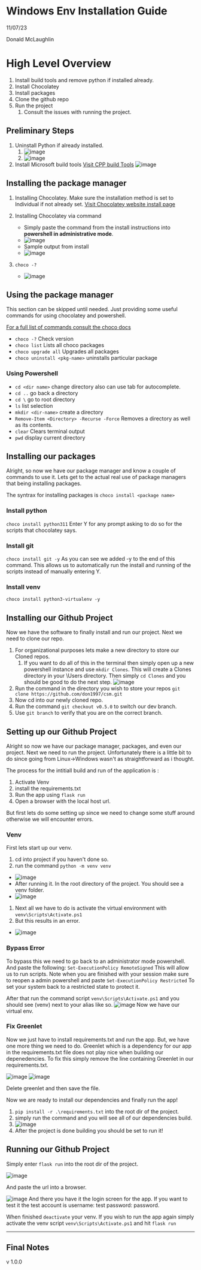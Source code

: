 # Windows Env Installation Guide
11/07/23

Donald McLaughlin

# High Level Overview
1. Install build tools and remove python if installed already.
2. Install Chocolatey
3. Install packages
4. Clone the github repo
5. Run the project
   1. Consult the issues with running the project.
## Preliminary Steps
1. Uninstall Python if already installed.
   1. ![image](uninstall1.PNG)
   2. ![image](uninstall2.PNG)
2. Install Microsoft build tools
[Visit CPP build Tools](https://visualstudio.microsoft.com/visual-cpp-build-tools/)
![image](C++_build_tools.PNG)
## Installing the package manager
1. Installing Chocolatey. Make sure the installation method is set to Individual if not already set.
[Visit Chocolatey website install page](https://chocolatey.org/install)

1. Installing Chocolatey via command
   * Simply paste the command from the install instructions into **powershell in administrative mode**.
   * ![image](pasteIntoTerminal2.PNG)
   * Sample output from install
   * ![image](sampleOutfromInstall.PNG)
2. `choco -?`
   * ![image](testInstall.PNG) 
## Using the package manager
This section can be skipped until needed. Just providing some useful commands for using chocolatey and powershell.

[For a full list of commands consult the choco docs](https://docs.chocolatey.org/en-us/choco/commands/)
* `choco -?` Check version
* `choco list` Lists all choco packages
* `choco upgrade all` Upgrades all packages
* `choco uninstall <pkg-name>` uninstalls particular package

### Using Powershell
* `cd <dir name>` change directory also can use tab for autocomplete.
* `cd ..` go back a directory
* `cd \` go to root directory 
* `ls` list selection
* `mkdir <dir-name>` create a directory
* `Remove-Item <Directory> -Recurse -Force`  Removes a directory as well as its contents.
* `clear` Clears terminal output
* `pwd` display current directory

## Installing our packages
Alright, so now we have our package manager and know a couple of commands to use it. Lets get to the actual real use of package managers that being installing packages. 

The syntrax for installing packages is `choco install <package name>`



### Install python
`choco install python311`
Enter Y for any prompt asking to do so for the scripts that chocolatey says.
### Install git
`choco install git -y`
As you can see we added -y to the end of this command. This allows us to automatically run the install and running of the scripts instead of manually entering Y.
### Install venv
`choco install python3-virtualenv -y`
## Installing our Github Project
Now we have the software to finally install and run our project. Next we need to clone our repo.

1. For organizational purposes lets make a new directory to store our Cloned repos.
   1. If you want to do all of this in the terminal then simply open up a new powershell instance and use `mkdir Clones`. This will create a Clones directory in your \Users directory. Then simply `cd Clones` and you should be good to do the next step.
    ![image](make_Clones.PNG)
2. Run the command in the directory you wish to store your repos `git clone https://github.com/don1997/csm.git`
3. Now cd into our newly cloned repo. 
4. Run the command `git checkout v0.5.0` to switch our dev branch.
5. Use `git branch` to verify that you are on the correct branch.
## Setting up our Github Project
Alright so now we have our package manager, packages, and even our project. Next we need to run the project. Unfortunately there is a little bit to do since going from Linux->Windows wasn't as straightforward as i thought. 

The process for the intitiall build and run of the application is :
1. Activate Venv
2. install the requirements.txt
3. Run the app using `flask run`
4. Open a browser with the local host url.

But first lets do some setting up since we need to change some stuff around otherwise we will encounter errors.
### Venv
First lets start up our venv. 
1. cd into project if you haven't done so.
2. run the command `python -m venv venv`
* ![image](installvenv.PNG)
* After running it. In the root directory of the project. You should see a venv folder.
* ![image](venvafter.PNG)
1. Next all we have to do is activate the virtual environment with `venv\Scripts\Activate.ps1` 
2. But this results in an error.
* ![image](error_venv.PNG)
### Bypass Error 
To bypass this we need to go back to an administrator mode powershell. And paste the following: `Set-ExecutionPolicy RemoteSigned`
This will allow us to run scripts. Note when you are finished with your session make sure to reopen a admin powershell and paste `Set-ExecutionPolicy Restricted` To set your system back to a restricted state to protect it. 

After that run the command script `venv\Scripts\Activate.ps1` and you should see (venv) next to your alias like so.
![image](venvfix.PNG)
Now we have our virtual env.
### Fix Greenlet 
Now we just have to install requirements.txt and run the app. But, we have one more thing we need to do. Greenlet which is a dependency for our app in the requirements.txt file does not play nice when building our depenedencies. To fix this simply remove the line containing Greenlet in our requirements.txt.

![image](reqtxt.PNG)
![image](deletegreen.PNG)

Delete greenlet and then save the file.

Now we are ready to install our dependencies and finally run the app!

1. `pip install -r .\requirements.txt` into the root dir of the project. 
2. simply run the command and you will see all of our dependencies build.
3. ![image](installreqs.PNG)
4. After the project is done building you should be set to run it!
## Running our Github Project
Simply enter `flask run` into the root dir of the project.

![image](url.PNG)

And paste the url into a browser.

![image](login.PNG)
And there you have it the login screen for the app. If you want to test it the test account is username: test password: password.

When finished `deactivate` your venv. If you wish to run the app again simply activate the venv script `venv\Scripts\Activate.ps1` and hit `flask run`

---
## Final Notes

v 1.0.0
